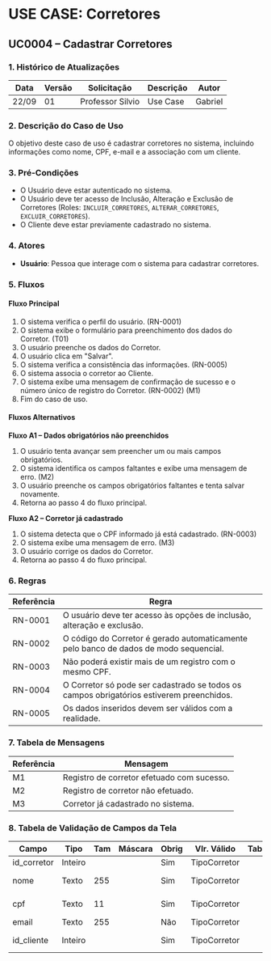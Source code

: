 # USE CASE: Corretores

## UC0004 – Cadastrar Corretores

### 1. Histórico de Atualizações
| Data     | Versão | Solicitação      | Descrição   | Autor   |
|----------|--------|------------------|-------------|---------|
| 22/09    | 01     | Professor Silvio  | Use Case    | Gabriel |

### 2. Descrição do Caso de Uso
O objetivo deste caso de uso é cadastrar corretores no sistema, incluindo informações como nome, CPF, e-mail e a associação com um cliente.

### 3. Pré-Condições
- O Usuário deve estar autenticado no sistema.
- O Usuário deve ter acesso de Inclusão, Alteração e Exclusão de Corretores (Roles: `INCLUIR_CORRETORES`, `ALTERAR_CORRETORES`, `EXCLUIR_CORRETORES`).
- O Cliente deve estar previamente cadastrado no sistema.

### 4. Atores
- **Usuário**: Pessoa que interage com o sistema para cadastrar corretores.

### 5. Fluxos

#### Fluxo Principal
1. O sistema verifica o perfil do usuário. (RN-0001)
2. O sistema exibe o formulário para preenchimento dos dados do Corretor. (T01)
3. O usuário preenche os dados do Corretor.
4. O usuário clica em "Salvar".
5. O sistema verifica a consistência das informações. (RN-0005)
6. O sistema associa o corretor ao Cliente.
7. O sistema exibe uma mensagem de confirmação de sucesso e o número único de registro do Corretor. (RN-0002) (M1)
8. Fim do caso de uso.

#### Fluxos Alternativos

**Fluxo A1 – Dados obrigatórios não preenchidos**
1. O usuário tenta avançar sem preencher um ou mais campos obrigatórios.
2. O sistema identifica os campos faltantes e exibe uma mensagem de erro. (M2)
3. O usuário preenche os campos obrigatórios faltantes e tenta salvar novamente.
4. Retorna ao passo 4 do fluxo principal.

**Fluxo A2 – Corretor já cadastrado**
1. O sistema detecta que o CPF informado já está cadastrado. (RN-0003)
2. O sistema exibe uma mensagem de erro. (M3)
3. O usuário corrige os dados do Corretor.
4. Retorna ao passo 4 do fluxo principal.

### 6. Regras
| Referência | Regra                                                                 |
|------------|----------------------------------------------------------------------|
| RN-0001    | O usuário deve ter acesso às opções de inclusão, alteração e exclusão. |
| RN-0002    | O código do Corretor é gerado automaticamente pelo banco de dados de modo sequencial. |
| RN-0003    | Não poderá existir mais de um registro com o mesmo CPF.             |
| RN-0004    | O Corretor só pode ser cadastrado se todos os campos obrigatórios estiverem preenchidos. |
| RN-0005    | Os dados inseridos devem ser válidos com a realidade.                |

### 7. Tabela de Mensagens
| Referência | Mensagem                              |
|------------|---------------------------------------|
| M1         | Registro de corretor efetuado com sucesso.       |
| M2         | Registro de corretor não efetuado.               |
| M3         | Corretor já cadastrado no sistema.              |

### 8. Tabela de Validação de Campos da Tela
| Campo            | Tipo    | Tam | Máscara | Obrig | Vlr. Válido    | Tabela       | Msg Erro         |
|-------------------|---------|-----|---------|-------|----------------|--------------|------------------|
| id_corretor       | Inteiro |     |         | Sim   | TipoCorretor   |              |                  |
| nome              | Texto   | 255 |         | Sim   | TipoCorretor   |              | Campo obrigatório |
| cpf               | Texto   | 11  |         | Sim   | TipoCorretor   |              | Campo obrigatório |
| email             | Texto   | 255 |         | Não   | TipoCorretor   |              |                  |
| id_cliente        | Inteiro |     |         | Sim   | TipoCorretor   |              | Campo obrigatório |

